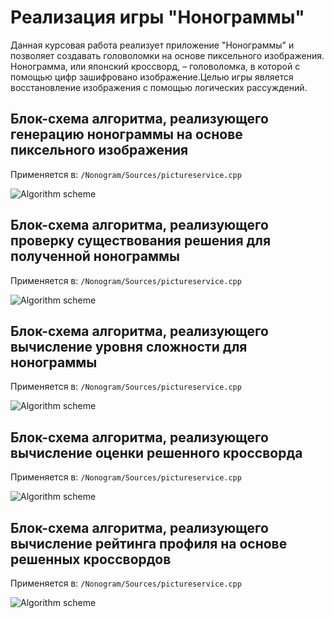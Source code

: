 # Реализация игры "Нонограммы"

Данная курсовая работа реализует приложение "Нонограммы" и позволяет создавать головоломки на основе пиксельного изображения.
Нонограмма, или японский кроссворд, – головоломка, в которой с
помощью цифр зашифровано изображение.Целью игры является восстановление изображения с помощью
логических рассуждений.

## Блок-схема алгоритма, реализующего генерацию нонограммы на основе пиксельного изображения

Применяется в: `/Nonogram/Sources/pictureservice.cpp`

![Algorithm scheme](schemes/1.png)

## Блок-схема алгоритма, реализующего проверку существования решения для полученной нонограммы

Применяется в: `/Nonogram/Sources/pictureservice.cpp`

![Algorithm scheme](schemes/2.png)

## Блок-схема алгоритма, реализующего вычисление уровня сложности для нонограммы

Применяется в: `/Nonogram/Sources/pictureservice.cpp`

![Algorithm scheme](schemes/3.png)

## Блок-схема алгоритма, реализующего вычисление оценки решенного кроссворда

Применяется в: `/Nonogram/Sources/pictureservice.cpp`

![Algorithm scheme](schemes/4.png)

## Блок-схема алгоритма, реализующего вычисление рейтинга профиля на основе решенных кроссвордов

Применяется в: `/Nonogram/Sources/pictureservice.cpp`

![Algorithm scheme](schemes/5.png)
